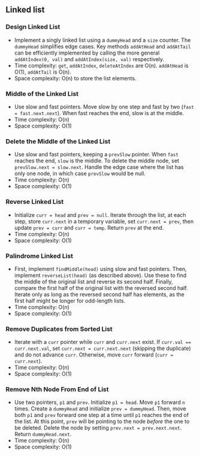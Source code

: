 ## Linked list

### Design Linked List

*   Implement a singly linked list using a `dummyHead` and a `size` counter. The `dummyHead` simplifies edge cases. Key methods `addAtHead` and `addAtTail` can be efficiently implemented by calling the more general `addAtIndex(0, val)` and `addAtIndex(size, val)` respectively.
*   Time complexity: `get`, `addAtIndex`, `deleteAtIndex` are O(n). `addAtHead` is O(1), `addAtTail` is O(n).
*   Space complexity: O(n) to store the list elements.

### Middle of the Linked List

*   Use slow and fast pointers. Move slow by one step and fast by two (`fast = fast.next.next`). When fast reaches the end, slow is at the middle.
*   Time complexity: O(n)
*   Space complexity: O(1)

### Delete the Middle of the Linked List

*   Use slow and fast pointers, keeping a `prevSlow` pointer. When `fast` reaches the end, `slow` is the middle. To delete the middle node, set `prevSlow.next = slow.next`. Handle the edge case where the list has only one node, in which case `prevSlow` would be null.
*   Time complexity: O(n)
*   Space complexity: O(1)

### Reverse Linked List

*   Initialize `curr = head` and `prev = null`. Iterate through the list, at each step, store `curr.next` in a temporary variable, set `curr.next = prev`, then update `prev = curr` and `curr = temp`. Return `prev` at the end.
*   Time complexity: O(n)
*   Space complexity: O(1)

### Palindrome Linked List

*   First, implement `findMiddle(head)` using slow and fast pointers. Then, implement `reverseList(head)` (as described above). Use these to find the middle of the original list and reverse its second half. Finally, compare the first half of the original list with the reversed second half. Iterate only as long as the reversed second half has elements, as the first half might be longer for odd-length lists.
*   Time complexity: O(n)
*   Space complexity: O(1)

### Remove Duplicates from Sorted List

*   Iterate with a `curr` pointer while `curr` and `curr.next` exist. If `curr.val == curr.next.val`, set `curr.next = curr.next.next` (skipping the duplicate) and do not advance `curr`. Otherwise, move `curr` forward (`curr = curr.next`).
*   Time complexity: O(n)
*   Space complexity: O(1)

### Remove Nth Node From End of List

*   Use two pointers, `p1` and `prev`. Initialize `p1 = head`. Move `p1` forward `n` times. Create a `dummyHead` and initialize `prev = dummyHead`. Then, move both `p1` and `prev` forward one step at a time until `p1` reaches the end of the list. At this point, `prev` will be pointing to the node *before* the one to be deleted. Delete the node by setting `prev.next = prev.next.next`. Return `dummyHead.next`.
*   Time complexity: O(n)
*   Space complexity: O(1)